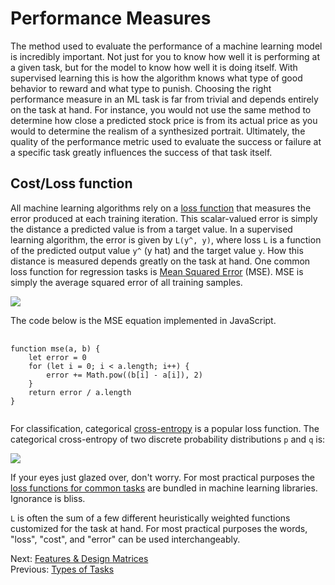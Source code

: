 # Performance Measures

The method used to evaluate the performance of a machine learning model is incredibly important. Not just for you to know how well it is performing at a given task, but for the model to know how well it is doing itself. With supervised learning this is how the algorithm knows what type of good behavior to reward and what type to punish. Choosing the right performance measure in an ML task is far from trivial and depends entirely on the task at hand. For instance, you would not use the same method to determine how close a predicted stock price is from its actual price as you would to determine the realism of a synthesized portrait. Ultimately, the quality of the performance metric used to evaluate the success or failure at a specific task greatly influences the success of that task itself.

## Cost/Loss function

All machine learning algorithms rely on a [loss function](https://heartbeat.fritz.ai/5-regression-loss-functions-all-machine-learners-should-know-4fb140e9d4b0) that measures the error produced at each training iteration. This scalar-valued error is simply the distance a predicted value is from a target value. In a supervised learning algorithm, the error is given by `L(y^, y)`, where loss `L` is a function of the predicted output value `y^` (y hat) and the target value `y`. How this distance is measured depends greatly on the task at hand. One common loss function for regression tasks is [Mean Squared Error](https://en.wikipedia.org/wiki/Mean_squared_error) (MSE). MSE is simply the average squared error of all training samples.

<section class="media" data-fullwidth="false">
    <img src="images/mse.svg">
</section>

The code below is the MSE equation implemented in JavaScript<span class="marginal-note" data-info='See this [gist](https://gist.github.com/brannondorsey/7462ae795cb11d32b480429182aff9f6) for a comparison of MSE implemented in C, Python, and JavaScript'></span>.

<pre class="code">
    <code class="js" data-wrap="true">
function mse(a, b) {
	let error = 0
	for (let i = 0; i < a.length; i++) {
		error += Math.pow((b[i] - a[i]), 2)
	}
	return error / a.length
}
    </code>
</pre>

For classification, categorical [cross-entropy](https://en.wikipedia.org/wiki/Cross_entropy) is a popular loss function. The categorical cross-entropy of two discrete probability distributions `p` and `q` is:

<section class="media" data-fullwidth="false">
    <img src="images/cross-entropy.svg">
</section>

If your eyes just glazed over, don't worry. For most practical purposes the [loss functions for common tasks](https://keras.io/losses/) are bundled in machine learning libraries. Ignorance is bliss. 

`L` is often the sum of a few different heuristically weighted functions customized for the task at hand. For most practical purposes the words, "loss", "cost", and "error" can be used interchangeably.  

Next: [Features & Design Matrices](features-and-design-matrices.html)<br>
Previous: [Types of Tasks](types-of-tasks.html)

